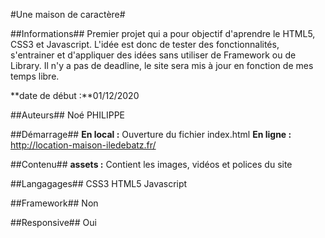 #Une maison de caractère#

##Informations##
Premier projet qui a pour objectif d'aprendre le HTML5, CSS3 et Javascript.
L'idée est donc de tester des fonctionnalités, s'entrainer et d'appliquer des idées sans utiliser de Framework ou de Library.
Il n'y a pas de deadline, le site sera mis à jour en fonction de mes temps libre.

**date de début :**01/12/2020

##Auteurs##
Noé PHILIPPE

##Démarrage##
**En local :** Ouverture du fichier index.html
**En ligne :** http://location-maison-iledebatz.fr/

##Contenu##
**assets :** Contient les images, vidéos et polices du site


##Langagages##
CSS3
HTML5
Javascript

##Framework##
Non

##Responsive##
Oui
